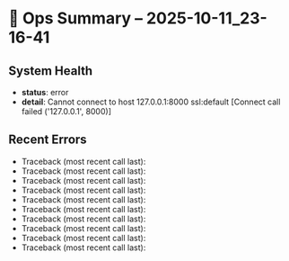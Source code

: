 # 🧠 Ops Summary – 2025-10-11_23-16-41

## System Health
- **status**: error
- **detail**: Cannot connect to host 127.0.0.1:8000 ssl:default [Connect call failed ('127.0.0.1', 8000)]

## Recent Errors
- Traceback (most recent call last):
- Traceback (most recent call last):
- Traceback (most recent call last):
- Traceback (most recent call last):
- Traceback (most recent call last):
- Traceback (most recent call last):
- Traceback (most recent call last):
- Traceback (most recent call last):
- Traceback (most recent call last):
- Traceback (most recent call last):
